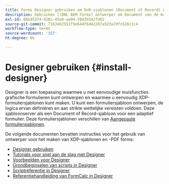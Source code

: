 ```yaml
---
title: Forms Designer gebruiken om DoR-sjablonen (Document of Record) en formulierfragmenten te maken
description: Gebruiken [!DNL AEM Forms] ontwerper om Document van de malplaatjes van het Verslag tot stand te brengen.
exl-id: 88a95374-620c-45a9-ae94-2043b542fd62
source-git-commit: 7163eb2551f5e644f6d42287a523a7dfc626c1c4
workflow-type: tm+mt
source-wordcount: '157'
ht-degree: 0%

---
```


# Designer gebruiken {#install-designer}

Designer is een toepassing waarmee u met eenvoudige muisfuncties grafische formulieren kunt ontwerpen en waarmee u eenvoudig XDP-formuliersjablonen kunt maken. U kunt een formuliersjabloon ontwerpen, de logica ervan definiëren en aan strikte wettelijke vereisten voldoen. Deze sjabloonserver als een Document of Record-sjabloon voor een adaptief formulier. Deze formuliersjablonen verschillen van [Aangepaste formuliersjablonen](template-editor.md).

De volgende documenten bevatten instructies voor het gebruik van ontwerper voor het maken van XDP-sjablonen en -PDF forms:

+ [Designer gebruiken](assets/using-designer-cs.pdf)
+ [Tutorials voor snel aan de slag met Designer](https://helpx.adobe.com/content/dam/help/en/experience-manager/6-5/forms/pdf/designer-quickstart.pdf)
+ [Voorbeelden voor Designer](https://helpx.adobe.com/content/dam/help/en/experience-manager/6-5/forms/pdf/designer-samples.pdf)
+ [Grondbeginselen van scripts in Designer](https://helpx.adobe.com/content/dam/help/en/experience-manager/6-5/forms/pdf/scripting-basics.pdf)
+ [Scriptreferentie in Designer](https://helpx.adobe.com/content/dam/help/en/experience-manager/6-5/forms/pdf/scripting-reference.pdf)
+ [Referentiehandleiding van FormCalc in Designer](https://helpx.adobe.com/content/dam/help/en/experience-manager/6-5/forms/pdf/formcalc-reference.pdf)
